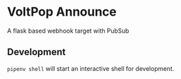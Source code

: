 # VoltPop Announce

A flask based webhook target with PubSub

## Development
`pipenv shell` will start an interactive shell for development.


